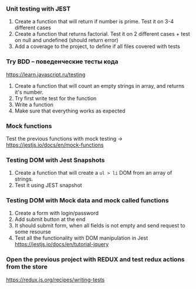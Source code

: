 ### Unit testing with JEST

1. Create a function that will return if number is prime. Test it on 3-4 different cases
2. Create a function that returns factorial. Test it on 2 different cases + test on null and undefined (should return error)
3. Add a coverage to the project, to define if all files covered with tests

### Try BDD – поведенческие тесты кода 
https://learn.javascript.ru/testing
1. Create a function that will count an empty strings in array, and returns it's number.
2. Try first write test for the function
3. Write a function 
4. Make sure that everything works as expected

### Mock functions

Test the previous functions with mock testing -> https://jestjs.io/docs/en/mock-functions

### Testing DOM with Jest Snapshots

1. Create a function that will create a `ul > li` DOM from an array of strings.
2. Test it using JEST snapshot

### Testing DOM with Mock data and mock called functions

1. Create a form with login/password
2. Add submit button at the end
3. It should submit form, when all fields is not empty and send request to some resourse
4. Test all the functionality with DOM manipulation in Jest
https://jestjs.io/docs/en/tutorial-jquery


### Open the previous project with REDUX and test redux actions from the store
https://redux.js.org/recipes/writing-tests

